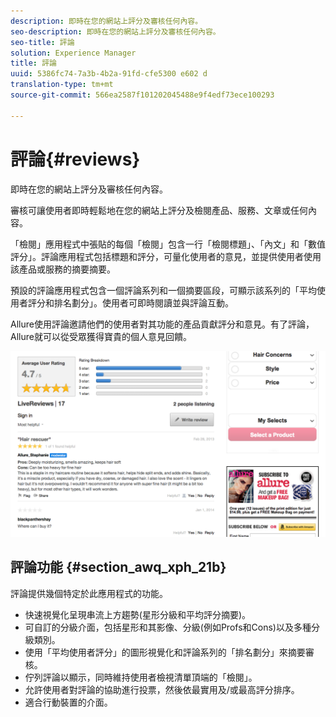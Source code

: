 ```yaml
---
description: 即時在您的網站上評分及審核任何內容。
seo-description: 即時在您的網站上評分及審核任何內容。
seo-title: 評論
solution: Experience Manager
title: 評論
uuid: 5386fc74-7a3b-4b2a-91fd-cfe5300 e602 d
translation-type: tm+mt
source-git-commit: 566ea2587f101202045488e9f4edf73ece100293

---
```



# 評論{#reviews}

即時在您的網站上評分及審核任何內容。

審核可讓使用者即時輕鬆地在您的網站上評分及檢閱產品、服務、文章或任何內容。

「檢閱」應用程式中張貼的每個「檢閱」包含一行「檢閱標題」、「內文」和「數值評分」。評論應用程式包括標題和評分，可量化使用者的意見，並提供使用者使用該產品或服務的摘要摘要。

預設的評論應用程式包含一個評論系列和一個摘要區段，可顯示該系列的「平均使用者評分和排名劃分」。使用者可即時閱讀並與評論互動。

Allure使用評論邀請他們的使用者對其功能的產品貢獻評分和意見。有了評論，Allure就可以從受眾獲得寶貴的個人意見回饋。

![](assets/ReviewsAllure.png)

## 評論功能 {#section_awq_xph_21b}

評論提供幾個特定於此應用程式的功能。

* 快速視覺化呈現串流上方趨勢(星形分級和平均評分摘要)。
* 可自訂的分級介面，包括星形和其影像、分級(例如Profs和Cons)以及多種分級類別。
* 使用「平均使用者評分」的圖形視覺化和評論系列的「排名劃分」來摘要審核。
* 佇列評論以顯示，同時維持使用者檢視清單頂端的「檢閱」。
* 允許使用者對評論的協助進行投票，然後依最實用及/或最高評分排序。
* 適合行動裝置的介面。

